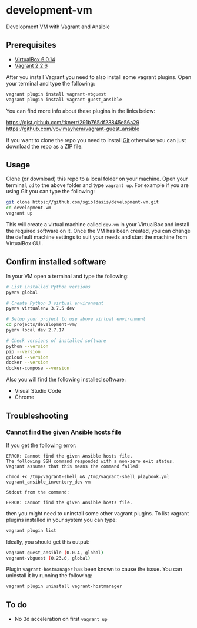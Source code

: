 # development-vm

Development VM with Vagrant and Ansible

## Prerequisites

- [VirtualBox 6.0.14](https://www.virtualbox.org/wiki/Download_Old_Builds_6_0)
- [Vagrant 2.2.6](https://www.vagrantup.com/downloads.html)

After you install Vagrant you need to also install some vagrant plugins. Open your terminal and type the following:

```bash
vagrant plugin install vagrant-vbguest
vagrant plugin install vagrant-guest_ansible
```

You can find more info about these plugins in the links below:

<https://gist.github.com/tknerr/291b765df23845e56a29>
<https://github.com/vovimayhem/vagrant-guest_ansible>

If you want to clone the repo you need to install [Git](https://git-scm.com/downloads) otherwise you can just download the repo as a ZIP file.

## Usage

Clone (or download) this repo to a local folder on your machine. Open your terminal, `cd` to the above folder and type `vagrant up`. For example if you are using Git you can type the following:

```bash
git clone https://github.com/sgioldasis/development-vm.git
cd development-vm
vagrant up
```

This will create a virtual machine called `dev-vm` in your VirtualBox and install the required software on it. Once the VM has been created, you can change the default machine settings to suit your needs and start the machine from VirtualBox GUI.

## Confirm installed software

In your VM open a terminal and type the following:

```bash
# List installed Python versions
pyenv global

# Create Python 3 virtual environment
pyenv virtualenv 3.7.5 dev

# Setup your project to use above virtual environment
cd projects/development-vm/
pyenv local dev 2.7.17

# Check versions of installed software
python --version
pip --version
gcloud --version
docker --version
docker-compose --version
```

Also you will find the following installed software:

- Visual Studio Code
- Chrome

## Troubleshooting

### Cannot find the given Ansible hosts file

If you get the following error:

```text
ERROR: Cannot find the given Ansible hosts file.
The following SSH command responded with a non-zero exit status.
Vagrant assumes that this means the command failed!

chmod +x /tmp/vagrant-shell && /tmp/vagrant-shell playbook.yml vagrant_ansible_inventory_dev-vm

Stdout from the command:

ERROR: Cannot find the given Ansible hosts file.
```

then you might need to uninstall some other vagrant plugins. To list vagrant plugins installed in your system you can type:

```bash
vagrant plugin list
```

Ideally, you should get this output:

```bash
vagrant-guest_ansible (0.0.4, global)
vagrant-vbguest (0.23.0, global)
```

Plugin `vagrant-hostmanager` has been known to cause the issue. You can uninstall it by running the following:

```bash
vagrant plugin uninstall vagrant-hostmanager
```

## To do

- No 3d acceleration on first `vagrant up`
